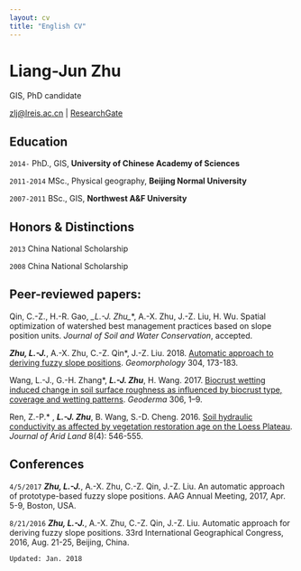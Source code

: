 ```yaml
---
layout: cv
title: "English CV"
---
```


# Liang-Jun Zhu

GIS, PhD candidate

<div id="webaddress"><i class="fa fa-envelope">
</i> <a href="mailto:zlj@lreis.ac.cn">zlj@lreis.ac.cn</a>
|
<i class="fa fa-archive">
</i> <a href="https://www.researchgate.net/profile/Liangjun_Zhu">ResearchGate</a></div>

## Education

`2014-` PhD., GIS, **University of Chinese Academy of Sciences**

`2011-2014` MSc., Physical geography, **Beijing Normal University**

`2007-2011` BSc., GIS, **Northwest A&F University**

## Honors & Distinctions

`2013` China National Scholarship

`2008` China National Scholarship

## Peer-reviewed papers:

Qin, C.-Z., H.-R. Gao,  **_L.-J. Zhu*_**, A.-X. Zhu, J.-Z. Liu, H. Wu. Spatial optimization of watershed best management practices based on slope position units. _Journal of Soil and Water Conservation_, accepted.

**_Zhu, L.-J._**, A.-X. Zhu, C.-Z. Qin*, J.-Z. Liu. 2018. [Automatic approach to deriving fuzzy slope positions](https://doi.org/10.1016/j.geomorph.2017.12.024).  _Geomorphology_ 304, 173-183.

Wang, L.-J., G.-H. Zhang*, **_L.-J. Zhu_**, H. Wang. 2017. [Biocrust wetting induced change in soil surface roughness as influenced by biocrust type, coverage and wetting patterns](http://dx.doi.org/10.1016/j.geoderma.2017.06.032). _Geoderma_ 306, 1–9.

Ren, Z.-P.* , **_L.-J. Zhu_**, B. Wang, S.-D. Cheng. 2016. [Soil hydraulic conductivity as affected by vegetation restoration age on the Loess Plateau](http://dx.doi.org/10.1007/s40333-016-0010-2). _Journal of Arid Land_ 8(4): 546-555.

## Conferences

`4/5/2017` **_Zhu, L.-J._**, A.-X. Zhu, C.-Z. Qin, J.-Z. Liu. An automatic approach of prototype-based fuzzy slope positions. AAG Annual Meeting, 2017, Apr. 5-9, Boston, USA.

`8/21/2016` **_Zhu, L.-J._**, A.-X. Zhu, C.-Z. Qin, J.-Z. Liu. Automatic approach for deriving fuzzy slope positions. 33rd International Geographical Congress, 2016, Aug. 21-25, Beijing, China.

`Updated: Jan. 2018`
